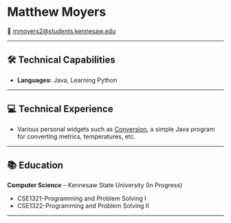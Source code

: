 # Matthew Moyers

📧 mmoyers2@students.kennesaw.edu

---

## 🛠 Technical Capabilities  
- **Languages:** Java, Learning Python

---

## 💻 Technical Experience  
- Various personal widgets such as [Conversion](https://github.com/Zohlus/Conversion-Java), a simple Java program for converting metrics, temperatures, etc.
---

## 📚 Education  
**Computer Science** – Kennesaw State University (In Progress)  
- CSE1321-Programming and Problem Solving I
- CSE1322-Programming and Problem Solving II

---
